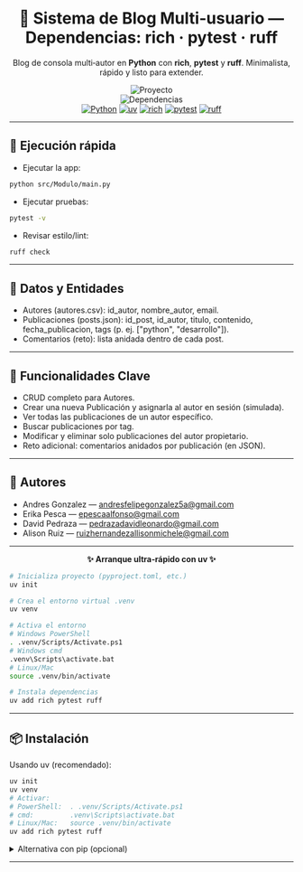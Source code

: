 <!-- Encabezado con badges y estilo centrado -->

<h1 align="center">📝 Sistema de Blog Multi‑usuario — Dependencias: rich · pytest · ruff</h1>

<p align="center">
  Blog de consola multi‑autor en <b>Python</b> con <b>rich</b>, <b>pytest</b> y <b>ruff</b>. Minimalista, rápido y listo para extender.
</p>
<p align="center">
  <img src="https://img.shields.io/badge/Proyecto-Sistema%20de%20Blog%20Multi--usuario-6A5ACD" alt="Proyecto"/>
  <br/>
  <img src="https://img.shields.io/badge/Dependencias-rich%20|%20pytest%20|%20ruff-2E8B57" alt="Dependencias"/>
  <br/>
  <a href="https://www.python.org/"><img src="https://img.shields.io/badge/Python-3.x-3776AB?logo=python&logoColor=white" alt="Python"/></a>
  <a href="https://docs.astral.sh/uv/"><img src="https://img.shields.io/badge/Entorno-uv-7F52FF" alt="uv"/></a>
  <a href="https://github.com/Textualize/rich"><img src="https://img.shields.io/badge/rich-CLI%20UI-4E9A06" alt="rich"/></a>
  <a href="https://docs.pytest.org/"><img src="https://img.shields.io/badge/tests-pytest-0A9EDC" alt="pytest"/></a>
  <a href="https://docs.astral.sh/ruff/"><img src="https://img.shields.io/badge/lint-ruff-000000" alt="ruff"/></a>
</p>
<hr/>

## 🚀 Ejecución rápida
- Ejecutar la app:
```bash
python src/Modulo/main.py
```

- Ejecutar pruebas:
```bash
pytest -v
```

- Revisar estilo/lint:
```bash
ruff check
```

---

## 🧱 Datos y Entidades
- Autores (autores.csv): id_autor, nombre_autor, email.
- Publicaciones (posts.json): id_post, id_autor, titulo, contenido, fecha_publicacion, tags (p. ej. ["python", "desarrollo"]).
- Comentarios (reto): lista anidada dentro de cada post.

---

## 🔑 Funcionalidades Clave
- CRUD completo para Autores.
- Crear una nueva Publicación y asignarla al autor en sesión (simulada).
- Ver todas las publicaciones de un autor específico.
- Buscar publicaciones por tag.
- Modificar y eliminar solo publicaciones del autor propietario.
- Reto adicional: comentarios anidados por publicación (en JSON).

---

## 👥 Autores
- Andres Gonzalez — andresfelipegonzalez5a@gmail.com  
- Erika Pesca — epescaalfonso@gmail.com  
- David Pedraza — pedrazadavidleonardo@gmail.com  
- Alison Ruiz — ruizhernandezallisonmichele@gmail.com  

---

<!-- Arranque rápido con uv (comandos corregidos) -->
<div align="center"><b>✨ Arranque ultra‑rápido con uv ✨</b></div>

```bash
# Inicializa proyecto (pyproject.toml, etc.)
uv init

# Crea el entorno virtual .venv
uv venv

# Activa el entorno
# Windows PowerShell
. .venv/Scripts/Activate.ps1
# Windows cmd
.venv\Scripts\activate.bat
# Linux/Mac
source .venv/bin/activate

# Instala dependencias
uv add rich pytest ruff
```

---

## 📦 Instalación
Usando uv (recomendado):
```bash
uv init
uv venv
# Activar:
# PowerShell:  . .venv/Scripts/Activate.ps1
# cmd:         .venv\Scripts\activate.bat
# Linux/Mac:   source .venv/bin/activate
uv add rich pytest ruff
```

<details>
<summary>Alternativa con pip (opcional)</summary>

```bash
python -m venv .venv
# Activar:
# PowerShell:  . .venv/Scripts/Activate.ps1
# cmd:         .venv\Scripts\activate.bat
# Linux/Mac:   source .venv/bin/activate
pip install rich pytest ruff
```
</details>

---